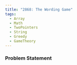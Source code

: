 ```yaml
---
title: "2868: The Wording Game"
tags:
  - Array
  - Math
  - TwoPointers
  - String
  - Greedy
  - GameTheory
---
```

### Problem Statement

